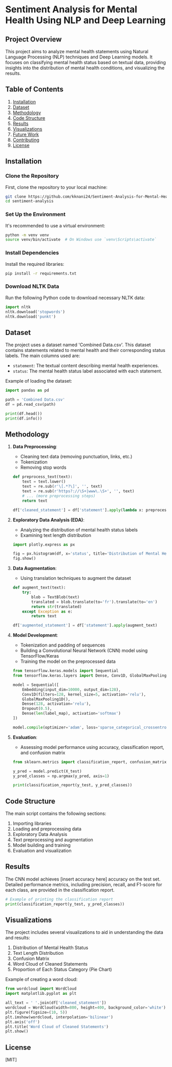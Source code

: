 
# Sentiment Analysis for Mental Health Using NLP and Deep Learning

## Project Overview
This project aims to analyze mental health statements using Natural Language Processing (NLP) techniques and Deep Learning models. It focuses on classifying mental health status based on textual data, providing insights into the distribution of mental health conditions, and visualizing the results.

## Table of Contents
1. [Installation](#installation)
2. [Dataset](#dataset)
3. [Methodology](#methodology)
4. [Code Structure](#code-structure)
5. [Results](#results)
6. [Visualizations](#visualizations)
7. [Future Work](#future-work)
8. [Contributing](#contributing)
9. [License](#license)

## Installation

### Clone the Repository

First, clone the repository to your local machine:

```bash
git clone https://github.com/kknani24/Sentiment-Analysis-for-Mental-Health-Using-NLP-and-Deep-Learning.git
cd sentiment-analysis
```


### Set Up the Environment

It's recommended to use a virtual environment:

```bash
python -m venv venv
source venv/bin/activate  # On Windows use `venv\Scripts\activate`
```


### Install Dependencies

Install the required libraries:

```bash
pip install -r requirements.txt
```

### Download NLTK Data

Run the following Python code to download necessary NLTK data:

```python
import nltk
nltk.download('stopwords')
nltk.download('punkt')
```

## Dataset

The project uses a dataset named 'Combined Data.csv'. This dataset contains statements related to mental health and their corresponding status labels. The main columns used are:
- `statement`: The textual content describing mental health experiences.
- `status`: The mental health status label associated with each statement.

Example of loading the dataset:

```python
import pandas as pd

path = 'Combined Data.csv'
df = pd.read_csv(path)

print(df.head())
print(df.info())
```

## Methodology

1. **Data Preprocessing**:
   - Cleaning text data (removing punctuation, links, etc.)
   - Tokenization
   - Removing stop words

   ```python
   def preprocess_text(text):
       text = text.lower()
       text = re.sub(r'\[.*?\]', '', text)
       text = re.sub(r'https?://\S+|www\.\S+', '', text)
       # ... (more preprocessing steps)
       return text

   df['cleaned_statement'] = df['statement'].apply(lambda x: preprocess_text(x))
   ```

2. **Exploratory Data Analysis (EDA)**:
   - Analyzing the distribution of mental health status labels
   - Examining text length distribution

   ```python
   import plotly.express as px

   fig = px.histogram(df, x='status', title='Distribution of Mental Health Status')
   fig.show()
   ```

3. **Data Augmentation**:
   - Using translation techniques to augment the dataset

   ```python
   def augment_text(text):
       try:
           blob = TextBlob(text)
           translated = blob.translate(to='fr').translate(to='en')
           return str(translated)
       except Exception as e:
           return text

   df['augmented_statement'] = df['statement'].apply(augment_text)
   ```

4. **Model Development**:
   - Tokenization and padding of sequences
   - Building a Convolutional Neural Network (CNN) model using TensorFlow/Keras
   - Training the model on the preprocessed data

   ```python
   from tensorflow.keras.models import Sequential
   from tensorflow.keras.layers import Dense, Conv1D, GlobalMaxPooling1D, Embedding, Dropout

   model = Sequential([
       Embedding(input_dim=10000, output_dim=128),
       Conv1D(filters=128, kernel_size=5, activation='relu'),
       GlobalMaxPooling1D(),
       Dense(128, activation='relu'),
       Dropout(0.5),
       Dense(len(label_map), activation='softmax')
   ])

   model.compile(optimizer='adam', loss='sparse_categorical_crossentropy', metrics=['accuracy'])
   ```

5. **Evaluation**:
   - Assessing model performance using accuracy, classification report, and confusion matrix

   ```python
   from sklearn.metrics import classification_report, confusion_matrix

   y_pred = model.predict(X_test)
   y_pred_classes = np.argmax(y_pred, axis=1)

   print(classification_report(y_test, y_pred_classes))
   ```

## Code Structure

The main script contains the following sections:

1. Importing libraries
2. Loading and preprocessing data
3. Exploratory Data Analysis
4. Text preprocessing and augmentation
5. Model building and training
6. Evaluation and visualization

## Results

The CNN model achieves [insert accuracy here] accuracy on the test set. Detailed performance metrics, including precision, recall, and F1-score for each class, are provided in the classification report.

```python
# Example of printing the classification report
print(classification_report(y_test, y_pred_classes))
```

## Visualizations

The project includes several visualizations to aid in understanding the data and results:

1. Distribution of Mental Health Status
2. Text Length Distribution
3. Confusion Matrix
4. Word Cloud of Cleaned Statements
5. Proportion of Each Status Category (Pie Chart)

Example of creating a word cloud:

```python
from wordcloud import WordCloud
import matplotlib.pyplot as plt

all_text = ' '.join(df['cleaned_statement'])
wordcloud = WordCloud(width=800, height=400, background_color='white').generate(all_text)
plt.figure(figsize=(10, 5))
plt.imshow(wordcloud, interpolation='bilinear')
plt.axis('off')
plt.title('Word Cloud of Cleaned Statements')
plt.show()
```


## License

[MIT]
